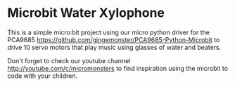 # Microbit Water Xylophone

This is a simple micro:bit project using our micro python driver for the PCA9685 https://github.com/gingemonster/PCA9685-Python-Microbit to drive 10 servo motors that play music using glasses of water and beaters.

Don't forget to check our youtube channel http://youtube.com/c/micromonsters to find inspiration using the microbit to code with your children.
